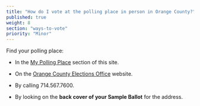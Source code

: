 ```yaml
---
title: "How do I vote at the polling place in person in Orange County?"
published: true
weight: 8
section: "ways-to-vote"
priority: "Minor"
---
```


Find your polling place:  

- In the [My Polling Place](#section-my-polling-place) section of this site.  

- On the [Orange County Elections Office](https://www.ocvote.com/voting/polling-place-and-sample-ballot-finder/find-your-polling-place/) website.  

- By calling 714.567.7600.  

- By looking on the **back cover of your Sample Ballot** for the address.  
